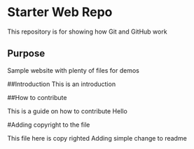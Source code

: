 # Starter Web Repo

This repository is for showing how Git and GitHub work

## Purpose

Sample website with plenty of files for demos

##Introduction
This is an introduction

##How to contribute

This is a guide on how to contribute
Hello

#Adding copyright to the file

This file here is copy righted
Adding simple change to readme

